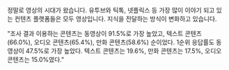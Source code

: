 정말로 영상의 시대가 왔습니다. 유투브와 틱톡, 넷플릭스 등 가장 많이 이야기 되고 있는 컨텐츠 플랫폼들은 모두 영상입니다. 지식을 전달하는 방식이 변화하고 있습니다.



"조사 결과 이용하는 콘텐츠는 동영상이 91.5%로 가장 높았고, 텍스트 콘텐츠(66.0%), 오디오 콘텐츠(65.4%), 만화 콘텐츠(58.6%) 순이었다. 1순위 응답률도 동영상이 47.5%로 가장 높았다. 텍스트 콘텐츠는 19.6%, 만화 콘텐츠는 17.5%, 오디오 콘텐츠는 15.0%였다."
